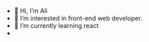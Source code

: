 - 👋 Hi, I’m Ali 
- 👀 I’m interested in front-end web developer.
- 🌱 I’m currently learning react
-
<!---
aliakyildiz44/aliakyildiz44 is a ✨ special ✨ repository because its `README.md` (this file) appears on your GitHub profile.
You can click the Preview link to take a look at your changes.
--->
